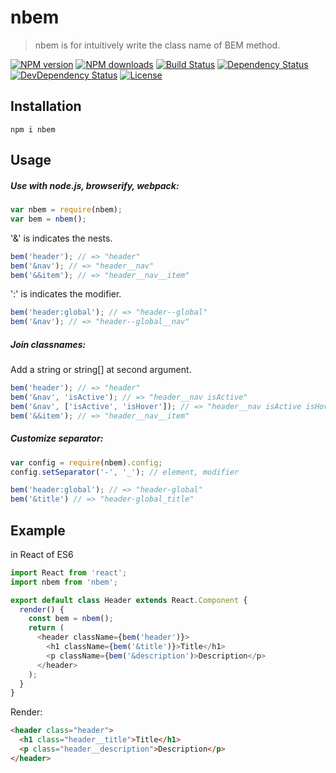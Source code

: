 # nbem

> nbem is for intuitively write the class name of BEM method.

[![NPM version][npm-image]][npm-url]
[![NPM downloads][npm-download-image]][npm-download-url]
[![Build Status][travis-image]][travis-url]
[![Dependency Status][daviddm-image]][daviddm-url]
[![DevDependency Status][daviddm-dev-image]][daviddm-dev-url]
[![License][license-image]][license-url]

## Installation

```
npm i nbem
```

## Usage

##### Use with node.js, browserify, webpack:

```js
var nbem = require(nbem);
var bem = nbem();
```

'&' is indicates the nests.

```js
bem('header'); // => "header"
bem('&nav'); // => "header__nav"
bem('&&item'); // => "header__nav__item"
```

':' is indicates the modifier.

```js
bem('header:global'); // => "header--global"
bem('&nav'); // => "header--global__nav"
```

##### Join classnames:

Add a string or string[] at second argument.

```js
bem('header'); // => "header"
bem('&nav', 'isActive'); // => "header__nav isActive"
bem('&nav', ['isActive', 'isHover']); // => "header__nav isActive isHover"
bem('&&item'); // => "header__nav__item"
```

##### Customize separator:

```js
var config = require(nbem).config;
config.setSeparator('-', '_'); // element, modifier

bem('header:global'); // => "header-global"
bem('&title') // => "header-global_title"
```

## Example

in React of ES6

```js
import React from 'react';
import nbem from 'nbem';

export default class Header extends React.Component {
  render() {
    const bem = nbem();
    return (
      <header className={bem('header')}>
        <h1 className={bem('&title')}>Title</h1>
        <p className={bem('&description')>Description</p>
      </header>
    );
  }
}
```

Render:
```html
<header class="header">
  <h1 class="header__title">Title</h1>
  <p class="header__description">Description</p>
</header>
```

[npm-url]: https://www.npmjs.com/package/nbem
[npm-image]: https://img.shields.io/npm/v/nbem.svg?style=flat-square
[npm-download-url]: https://www.npmjs.com/package/nbem
[npm-download-image]: https://img.shields.io/npm/dt/nbem.svg?style=flat-square
[travis-url]: https://travis-ci.org/ideyuta/nbem
[travis-image]: https://img.shields.io/travis/ideyuta/nbem.svg?style=flat-square
[daviddm-url]: https://david-dm.org/ideyuta/nbem
[daviddm-image]: https://img.shields.io/david/ideyuta/nbem.svg?style=flat-square
[daviddm-dev-url]: https://david-dm.org/ideyuta/nbem#info=devDependencies
[daviddm-dev-image]: https://img.shields.io/david/dev/ideyuta/nbem.svg?style=flat-square
[license-url]: http://opensource.org/licenses/MIT
[license-image]: https://img.shields.io/npm/l/nbem.svg?style=flat-square
